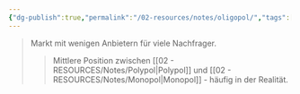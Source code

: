 ```yaml
---
{"dg-publish":true,"permalink":"/02-resources/notes/oligopol/","tags":["markt/struktur"],"noteIcon":"","updated":"2025-08-26T16:28:52.000+02:00"}
---
```


>Markt mit wenigen Anbietern für viele Nachfrager.
>>Mittlere Position zwischen [[02 - RESOURCES/Notes/Polypol\|Polypol]] und [[02 - RESOURCES/Notes/Monopol\|Monopol]] - häufig in der Realität.